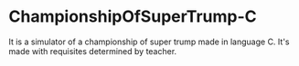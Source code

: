 # ChampionshipOfSuperTrump-C
It is a simulator of a championship of super trump made in language C. It's made with requisites determined by teacher.
